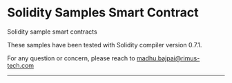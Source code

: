 # Solidity Samples Smart Contract
Solidity sample smart contracts

These samples have been tested with Solidity compiler version 0.7.1. 

For any question or concern, please reach to madhu.bajpai@rimus-tech.com

-----
